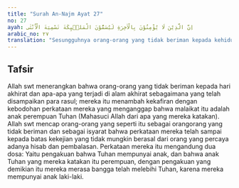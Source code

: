 ```yaml
---
title: "Surah An-Najm Ayat 27"
no: 27
ayah: اِنَّ الَّذِيْنَ لَا يُؤْمِنُوْنَ بِالْاٰخِرَةِ لَيُسَمُّوْنَ الْمَلٰۤىِٕكَةَ تَسْمِيَةَ الْاُنْثٰى 
arabic_no: ٢٧
translation: "Sesungguhnya orang-orang yang tidak beriman kepada kehidupan akhirat, sungguh mereka menamakan para malaikat dengan nama perempuan. "
---
```


## Tafsir

Allah swt menerangkan bahwa orang-orang yang tidak beriman kepada hari akhirat dan apa-apa yang terjadi di alam akhirat sebagaimana yang telah disampaikan para rasul; mereka itu menambah kekafiran dengan kebodohan perkataan mereka yang menganggap bahwa malaikat itu adalah anak perempuan Tuhan (Mahasuci Allah dari apa yang mereka katakan). Allah swt mencap orang-orang yang seperti itu sebagai orangorang yang tidak beriman dan sebagai isyarat bahwa perkataan mereka telah sampai kepada batas kekejian yang tidak mungkin berasal dari orang yang percaya adanya hisab dan pembalasan. Perkataan mereka itu mengandung dua dosa: Yaitu pengakuan bahwa Tuhan mempunyai anak, dan bahwa anak Tuhan yang mereka katakan itu perempuan, dengan pengakuan yang demikian itu mereka merasa bangga telah melebihi Tuhan, karena mereka mempunyai anak laki-laki.